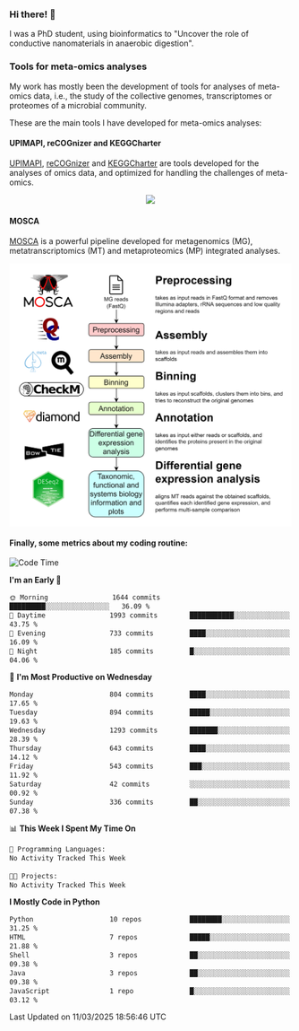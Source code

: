 ### Hi there! 👋

I was a PhD student, using bioinformatics to "Uncover the role of conductive nanomaterials in anaerobic digestion".

### Tools for meta-omics analyses

My work has mostly been the development of tools for analyses of meta-omics data, i.e., the study of the collective genomes, transcriptomes or proteomes of a microbial community.

These are the main tools I have developed for meta-omics analyses:

#### UPIMAPI, reCOGnizer and KEGGCharter

[UPIMAPI](https://github.com/iquasere/UPIMAPI), [reCOGnizer](https://github.com/iquasere/reCOGnizer) and [KEGGCharter](https://github.com/iquasere/KEGGCharter) are tools developed for the analyses of omics data, and optimized for handling the challenges of meta-omics.

<p align="center">
    <img src="assets/annotation_paper.png">
</p>

#### MOSCA

[MOSCA](https://github.com/iquasere/MOSCA) is a powerful pipeline developed for metagenomics (MG), metatranscriptomics (MT) and metaproteomics (MP) integrated analyses.

<p align="center">
    <img src="assets/mosca_workflow.png" align="center" width="700">
</p>


#### Finally, some metrics about my coding routine:

<!--START_SECTION:waka-->
![Code Time](http://img.shields.io/badge/Code%20Time-910%20hrs%2057%20mins-blue)

**I'm an Early 🐤** 

```text
🌞 Morning                1644 commits        █████████░░░░░░░░░░░░░░░░   36.09 % 
🌆 Daytime                1993 commits        ███████████░░░░░░░░░░░░░░   43.75 % 
🌃 Evening                733 commits         ████░░░░░░░░░░░░░░░░░░░░░   16.09 % 
🌙 Night                  185 commits         █░░░░░░░░░░░░░░░░░░░░░░░░   04.06 % 
```
📅 **I'm Most Productive on Wednesday** 

```text
Monday                   804 commits         ████░░░░░░░░░░░░░░░░░░░░░   17.65 % 
Tuesday                  894 commits         █████░░░░░░░░░░░░░░░░░░░░   19.63 % 
Wednesday                1293 commits        ███████░░░░░░░░░░░░░░░░░░   28.39 % 
Thursday                 643 commits         ████░░░░░░░░░░░░░░░░░░░░░   14.12 % 
Friday                   543 commits         ███░░░░░░░░░░░░░░░░░░░░░░   11.92 % 
Saturday                 42 commits          ░░░░░░░░░░░░░░░░░░░░░░░░░   00.92 % 
Sunday                   336 commits         ██░░░░░░░░░░░░░░░░░░░░░░░   07.38 % 
```


📊 **This Week I Spent My Time On** 

```text
💬 Programming Languages: 
No Activity Tracked This Week

🐱‍💻 Projects: 
No Activity Tracked This Week
```

**I Mostly Code in Python** 

```text
Python                   10 repos            ████████░░░░░░░░░░░░░░░░░   31.25 % 
HTML                     7 repos             █████░░░░░░░░░░░░░░░░░░░░   21.88 % 
Shell                    3 repos             ██░░░░░░░░░░░░░░░░░░░░░░░   09.38 % 
Java                     3 repos             ██░░░░░░░░░░░░░░░░░░░░░░░   09.38 % 
JavaScript               1 repo              █░░░░░░░░░░░░░░░░░░░░░░░░   03.12 % 
```




 Last Updated on 11/03/2025 18:56:46 UTC
<!--END_SECTION:waka-->
